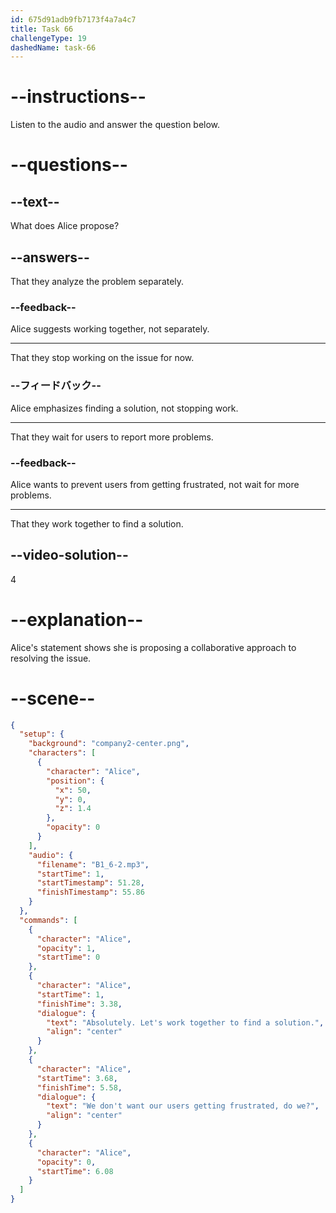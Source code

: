 ```yaml
---
id: 675d91adb9fb7173f4a7a4c7
title: Task 66
challengeType: 19
dashedName: task-66
---
```


<!-- (audio) Alice: Absolutely. Let's work together to find a solution. We don't want our users getting frustrated, do we? -->

# --instructions--

Listen to the audio and answer the question below.

# --questions--

## --text--

What does Alice propose?

## --answers--

That they analyze the problem separately.

### --feedback--

Alice suggests working together, not separately.

---

That they stop working on the issue for now.

### --フィードバック--

Alice emphasizes finding a solution, not stopping work.

---

That they wait for users to report more problems.

### --feedback--

Alice wants to prevent users from getting frustrated, not wait for more problems.

---

That they work together to find a solution.

## --video-solution--

4

# --explanation--

Alice's statement shows she is proposing a collaborative approach to resolving the issue.

# --scene--

 ```json
 {
   "setup": {
     "background": "company2-center.png",
     "characters": [
       {
         "character": "Alice",
         "position": {
           "x": 50,
           "y": 0,
           "z": 1.4
         },
         "opacity": 0
       }
     ],
     "audio": {
       "filename": "B1_6-2.mp3",
       "startTime": 1,
       "startTimestamp": 51.28,
       "finishTimestamp": 55.86
     }
   },
   "commands": [
     {
       "character": "Alice",
       "opacity": 1,
       "startTime": 0
     },
     {
       "character": "Alice",
       "startTime": 1,
       "finishTime": 3.38,
       "dialogue": {
         "text": "Absolutely. Let's work together to find a solution.",
         "align": "center"
       }
     },
     {
       "character": "Alice",
       "startTime": 3.68,
       "finishTime": 5.58,
       "dialogue": {
         "text": "We don't want our users getting frustrated, do we?",
         "align": "center"
       }
     },
     {
       "character": "Alice",
       "opacity": 0,
       "startTime": 6.08
     }
   ]
 }
```
